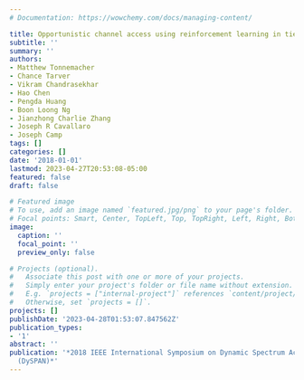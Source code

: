 ```yaml
---
# Documentation: https://wowchemy.com/docs/managing-content/

title: Opportunistic channel access using reinforcement learning in tiered CBRS networks
subtitle: ''
summary: ''
authors:
- Matthew Tonnemacher
- Chance Tarver
- Vikram Chandrasekhar
- Hao Chen
- Pengda Huang
- Boon Loong Ng
- Jianzhong Charlie Zhang
- Joseph R Cavallaro
- Joseph Camp
tags: []
categories: []
date: '2018-01-01'
lastmod: 2023-04-27T20:53:08-05:00
featured: false
draft: false

# Featured image
# To use, add an image named `featured.jpg/png` to your page's folder.
# Focal points: Smart, Center, TopLeft, Top, TopRight, Left, Right, BottomLeft, Bottom, BottomRight.
image:
  caption: ''
  focal_point: ''
  preview_only: false

# Projects (optional).
#   Associate this post with one or more of your projects.
#   Simply enter your project's folder or file name without extension.
#   E.g. `projects = ["internal-project"]` references `content/project/deep-learning/index.md`.
#   Otherwise, set `projects = []`.
projects: []
publishDate: '2023-04-28T01:53:07.847562Z'
publication_types:
- '1'
abstract: ''
publication: '*2018 IEEE International Symposium on Dynamic Spectrum Access Networks
  (DySPAN)*'
---
```

